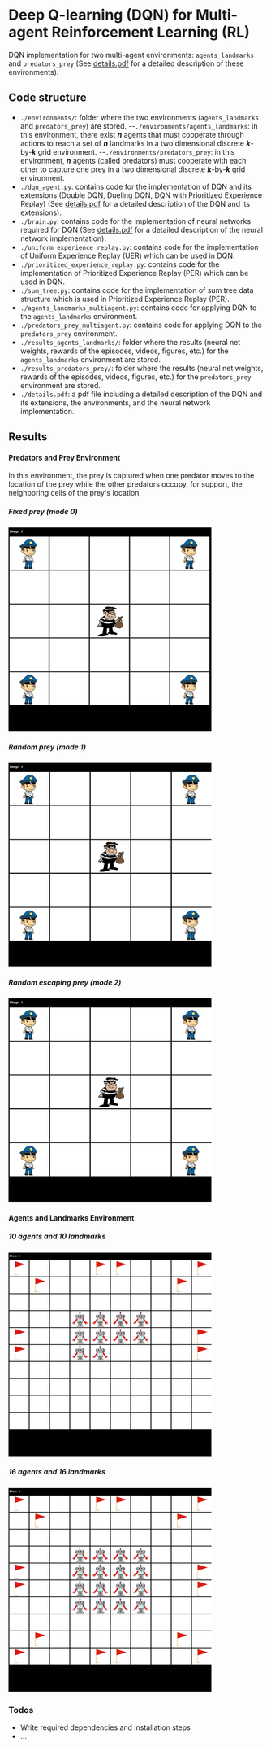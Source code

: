 # Deep Q-learning (DQN) for Multi-agent Reinforcement Learning (RL)

DQN implementation for two multi-agent environments: `agents_landmarks` and `predators_prey` (See [details.pdf](https://github.com/mohammadasghari/dqn-multi-agent-rl/blob/master/details.pdf) for a detailed description of these environments).

## Code structure
- `./environments/`: folder where the two environments (`agents_landmarks` and `predators_prey`) are stored. 
--`./environments/agents_landmarks`: in this environment, there exist ***n*** agents that must cooperate through actions to reach a set of ***n*** landmarks  in a two dimensional discrete ***k***-by-***k*** grid environment. 
--`./environments/predators_prey`: in this environment, ***n*** agents (called predators) must cooperate with each other to capture one prey in a two dimensional discrete ***k***-by-***k*** grid environment.
- `./dqn_agent.py`: contains code for the implementation of DQN and its extensions (Double DQN, Dueling DQN, DQN with Prioritized Experience Replay) (See [details.pdf](https://github.com/mohammadasghari/dqn-multi-agent-rl/blob/master/details.pdf) for a detailed description of the DQN and its extensions).
- `./brain.py`: contains code for the implementation of neural networks required for DQN (See [details.pdf](https://github.com/mohammadasghari/dqn-multi-agent-rl/blob/master/details.pdf) for a detailed description of the neural network implementation).
- `./uniform_experience_replay.py`: contains code for the implementation of Uniform Experience Replay (UER) which can be used in DQN.
- `./prioritized_experience_replay.py`: contains code for the implementation of Prioritized Experience Replay (PER) which can be used in DQN.
- `./sum_tree.py`: contains code for the implementation of sum tree data structure which is used in Prioritized Experience Replay (PER).
- `./agents_landmarks_multiagent.py`: contains code for applying DQN to the `agents_landmarks` environment.
- `./predators_prey_multiagent.py`: contains code for applying DQN to the `predators_prey` environment.
- `./results_agents_landmarks/`: folder where the results (neural net weights, rewards of the episodes, videos, figures, etc.) for the `agents_landmarks` environment are stored. 
- `./results_predators_prey/`: folder where the results (neural net weights, rewards of the episodes, videos, figures, etc.) for the `predators_prey` environment are stored. 
- `./details.pdf`: a pdf file including a detailed description of the DQN and its extensions, the environments, and the neural network implementation.

## Results
#### Predators and Prey Environment
In this environment, the prey is captured when one predator moves to the location of the prey while the other predators occupy, for support, the neighboring cells of the prey's location.
##### Fixed prey (mode 0) 
 <img src="/results_predators_prey/videos/prey_mode_0.gif" height="400px" width="400px" >

##### Random prey (mode 1) 
 <img src="/results_predators_prey/videos/prey_mode_1.gif" height="400px" width="400px" >
 
##### Random escaping prey (mode 2) 
  <img src="/results_predators_prey/videos/prey_mode_2.gif" height="400px" width="400px" >

#### Agents and Landmarks Environment

##### 10 agents and 10 landmarks
<img src="/results_agents_landmarks/videos/10_10.gif" height="400px" width="400px" >

##### 16 agents and 16 landmarks
<img src="/results_agents_landmarks/videos/16_16.gif" height="400px" width="400px" >

### Todos

 - Write required dependencies and installation steps
 - ...
